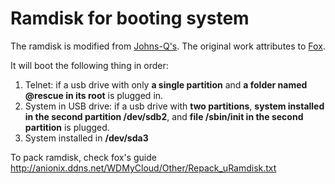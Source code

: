 # Ramdisk for booting system

The ramdisk is modified from [Johns-Q's](https://github.com/Johns-Q/wdmc-gen2). The original work attributes to [Fox](http://anionix.ddns.net/WDMyCloud/usbrecovery.tar.gz).

It will boot the following thing in order:

1. Telnet: if a usb drive with only **a single partition** and **a folder named @rescue in its root** is plugged in.
2. System in USB drive: if a usb drive with **two partitions**, **system installed in the second partition /dev/sdb2**, and **file /sbin/init in the second partition** is plugged.
3. System installed in **/dev/sda3**

To pack ramdisk, check fox's guide http://anionix.ddns.net/WDMyCloud/Other/Repack_uRamdisk.txt